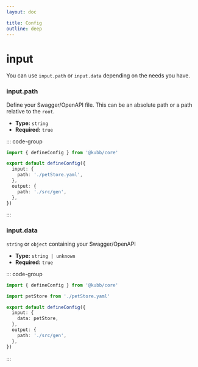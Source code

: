 ```yaml
---
layout: doc

title: Config
outline: deep
---
```


# input

You can use `input.path` or `input.data` depending on the needs you have.

### input.path

Define your Swagger/OpenAPI file. This can be an absolute path or a path relative to the `root`.

- **Type:** `string` <br/>
- **Required:** `true`

::: code-group

```typescript twoslash [kubb.config.ts]
import { defineConfig } from '@kubb/core'

export default defineConfig({
  input: {
    path: './petStore.yaml',
  },
  output: {
    path: './src/gen',
  },
})
```

:::

### input.data

`string` or `object` containing your Swagger/OpenAPI

- **Type:** `string | unknown` <br/>
- **Required:** `true`

::: code-group

```typescript twoslash [kubb.config.ts]
import { defineConfig } from '@kubb/core'

import petStore from './petStore.yaml'

export default defineConfig({
  input: {
    data: petStore,
  },
  output: {
    path: './src/gen',
  },
})
```

:::
